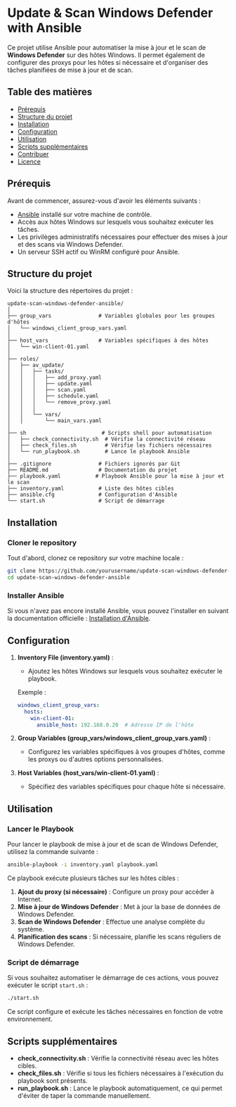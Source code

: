 
# Update & Scan Windows Defender with Ansible

Ce projet utilise Ansible pour automatiser la mise à jour et le scan de **Windows Defender** sur des hôtes Windows. Il permet également de configurer des proxys pour les hôtes si nécessaire et d'organiser des tâches planifiées de mise à jour et de scan.

## Table des matières

- [Prérequis](#prérequis)
- [Structure du projet](#structure-du-projet)
- [Installation](#installation)
- [Configuration](#configuration)
- [Utilisation](#utilisation)
- [Scripts supplémentaires](#scripts-supplémentaires)
- [Contribuer](#contribuer)
- [Licence](#licence)

## Prérequis

Avant de commencer, assurez-vous d'avoir les éléments suivants :

- [Ansible](https://www.ansible.com/) installé sur votre machine de contrôle.
- Accès aux hôtes Windows sur lesquels vous souhaitez exécuter les tâches.
- Les privilèges administratifs nécessaires pour effectuer des mises à jour et des scans via Windows Defender.
- Un serveur SSH actif ou WinRM configuré pour Ansible.

## Structure du projet

Voici la structure des répertoires du projet :

```
update-scan-windows-defender-ansible/
│
├── group_vars               # Variables globales pour les groupes d'hôtes
│   └── windows_client_group_vars.yaml
│
├── host_vars                # Variables spécifiques à des hôtes
│   └── win-client-01.yaml
│
├── roles/
│   ├── av_update/
│   │   ├── tasks/
│   │   │   ├── add_proxy.yaml
│   │   │   ├── update.yaml
│   │   │   ├── scan.yaml
│   │   │   ├── schedule.yaml
│   │   │   └── remove_proxy.yaml
│   │   │
│   │   └── vars/
│   │       └── main_vars.yaml
│
├── sh                        # Scripts shell pour automatisation
│   ├── check_connectivity.sh  # Vérifie la connectivité réseau
│   ├── check_files.sh         # Vérifie les fichiers nécessaires
│   └── run_playbook.sh        # Lance le playbook Ansible
│
├── .gitignore               # Fichiers ignorés par Git
├── README.md                # Documentation du projet
├── playbook.yaml           # Playbook Ansible pour la mise à jour et le scan
├── inventory.yaml           # Liste des hôtes cibles
├── ansible.cfg              # Configuration d'Ansible
└── start.sh                 # Script de démarrage  
```

## Installation

### Cloner le repository

Tout d'abord, clonez ce repository sur votre machine locale :

```bash
git clone https://github.com/yourusername/update-scan-windows-defender-ansible.git
cd update-scan-windows-defender-ansible
```

### Installer Ansible

Si vous n'avez pas encore installé Ansible, vous pouvez l'installer en suivant la documentation officielle : [Installation d'Ansible](https://docs.ansible.com/ansible/latest/installation_guide/index.html).

## Configuration

1. **Inventory File (inventory.yaml)** : 
    - Ajoutez les hôtes Windows sur lesquels vous souhaitez exécuter le playbook.
    
    Exemple :

    ```yaml
    windows_client_group_vars:
      hosts:
        win-client-01:
          ansible_host: 192.168.0.20  # Adresse IP de l'hôte
    ```

2. **Group Variables (group_vars/windows_client_group_vars.yaml)** : 
    - Configurez les variables spécifiques à vos groupes d'hôtes, comme les proxys ou d'autres options personnalisées.

3. **Host Variables (host_vars/win-client-01.yaml)** : 
    - Spécifiez des variables spécifiques pour chaque hôte si nécessaire.

## Utilisation

### Lancer le Playbook

Pour lancer le playbook de mise à jour et de scan de Windows Defender, utilisez la commande suivante :

```bash
ansible-playbook -i inventory.yaml playbook.yaml
```

Ce playbook exécute plusieurs tâches sur les hôtes cibles :

1. **Ajout du proxy (si nécessaire)** : Configure un proxy pour accéder à Internet.
2. **Mise à jour de Windows Defender** : Met à jour la base de données de Windows Defender.
3. **Scan de Windows Defender** : Effectue une analyse complète du système.
4. **Planification des scans** : Si nécessaire, planifie les scans réguliers de Windows Defender.

### Script de démarrage

Si vous souhaitez automatiser le démarrage de ces actions, vous pouvez exécuter le script `start.sh` :

```bash
./start.sh
```

Ce script configure et exécute les tâches nécessaires en fonction de votre environnement.

## Scripts supplémentaires

- **check_connectivity.sh** : Vérifie la connectivité réseau avec les hôtes cibles.
- **check_files.sh** : Vérifie si tous les fichiers nécessaires à l'exécution du playbook sont présents.
- **run_playbook.sh** : Lance le playbook automatiquement, ce qui permet d'éviter de taper la commande manuellement.

<!-- ## Contribuer

Si vous souhaitez contribuer à ce projet, vous pouvez :

1. Forker le repository
2. Créer une nouvelle branche (`git checkout -b feature/ma-nouvelle-fonctionnalite`)
3. Ajouter vos modifications
4. Soumettre une Pull Request

## Licence

Ce projet est sous la licence [MIT License](LICENSE). -->
